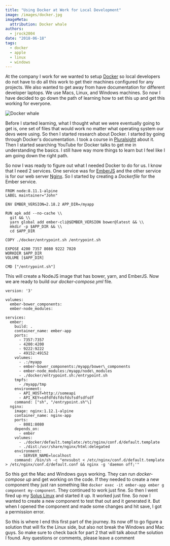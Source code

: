 ```yaml
---
title: "Using Docker at Work for Local Development"
image: /images/docker.jpg
imageMeta:
  attribution: Docker whale
authors:
  - jrock2004
date: "2018-06-18"
tags:
  - docker
  - apple
  - linux
  - windows
---
```


At the company I work for we wanted to setup [Docker](https://www.docker.com/) so local developers do not have to do all this work to get their machines configured for any projects. We also wanted to get away from have documentation for different developer laptops. We use Macs, Linux, and Windows machines. So now I have decided to go down the path of learning how to set this up and get this working for everyone.

![Docker whale](/images/docker.jpg)

Before I started learning, what I thought what we were eventually going to get is, one set of files that would work no matter what operating system our devs were using. So then I started research about Docker. I started by going through Docker's documentation. I took a course in [Pluralsight](https://www.pluralsight.com/) about it. Then I started searching YouTube for Docker talks to get me in understanding the basics. I still have way more things to learn but I feel like I am going down the right path.

So now I was ready to figure out what I needed Docker to do for us. I know that I need 2 services. One service was for [EmberJS](https://www.emberjs.com/) and the other service is for our web server [Nginx](https://www.nginx.com/). So I started by creating a _Dockerfile_ for the Ember service.

```shell
FROM node:8.11.1-alpine
LABEL maintainer="John"

ENV EMBER_VERSION=2.18.2 APP_DIR=/myapp

RUN apk add --no-cache \\
  git && \\
  yarn global add ember-cli@$EMBER_VERSION bower@latest && \\
  mkdir -p $APP_DIR && \\
  cd $APP_DIR

COPY ./docker/entrypoint.sh /entrypoint.sh

EXPOSE 4200 7357 8080 9222 7020
WORKDIR $APP_DIR
VOLUME [$APP_DIR]

CMD ["/entrypoint.sh"]
```

This will create a NodeJS image that has bower, yarn, and EmberJS. Now we are ready to build our _docker-compose.yml_ file.

```shell
version: '3'

volumes:
  ember-bower_components:
  ember-node_modules:

services:
  ember:
    build: .
    container_name: ember-app
    ports:
      - 7357:7357
      - 4200:4200
      - 9222:9222
      - 49152:49152
    volumes:
      - .:/myapp
      - ember-bower_components:/myapp/bower\_components
      - ember-node_modules:/myapp/node\_modules
      - ./docker/entrypoint.sh:/entrypoint.sh
    tmpfs:
      - /myapp/tmp
    environment:
      - API_HOST=http://someapi
      - API_KEY=sdfdfdsfdsfdsfsdfsdfsdf
    command: ["sh", "/entrypoint.sh"\]
  nginx:
    image: nginx:1.12.1-alpine
    container_name: nginx-app
    ports:
      - 8081:8080
    depends_on:
      - ember
    volumes:
      - ./docker/default.template:/etc/nginx/conf.d/default.template
      - ./dist:/usr/share/nginx/html:delegated
    environment:
      - SERVER_NAME=localhost
    command: /bin/sh -c "envsubst < /etc/nginx/conf.d/default.template > /etc/nginx/conf.d/default.conf && nginx -g 'daemon off;'"
```

So this got the Mac and Windows guys working. They can run _docker-compose up_ and get working on the code. If they needed to create a new component they just ran something like `docker exec -it ember-app ember g component my-component`. They continued to work just fine. So then I went fired up my [Solus Linux](https://solus-project.com/) and started it up. It worked just fine. So now I wanted to create a new component to test that out and it generated it. But when I opened the component and made some changes and hit save, I got a permission error.

So this is where I end this first part of the journey. Its now off to go figure a solution that will fix the Linux side, but also not break the Windows and Mac guys. So make sure to check back for part 2 that will talk about the solution I found. Any questions or comments, please leave a comment
